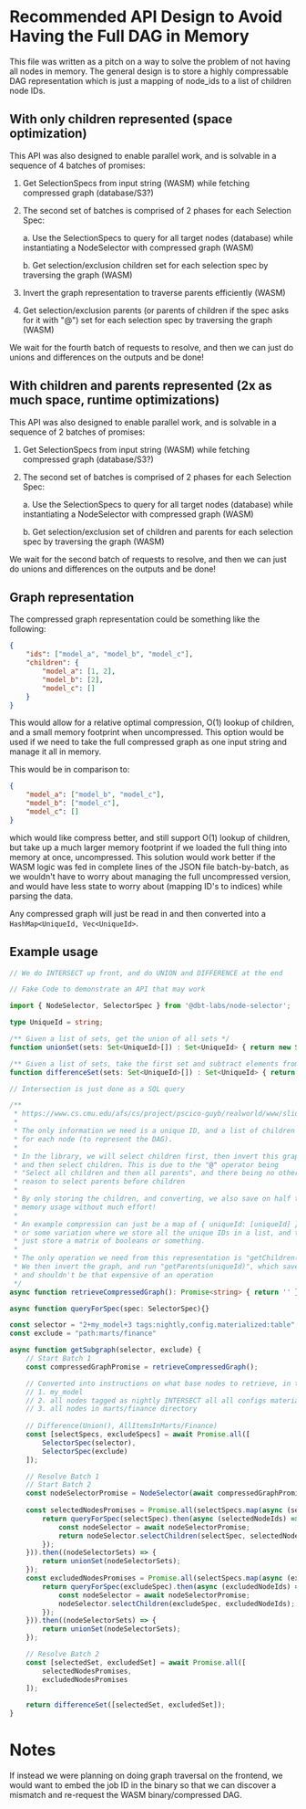 # Recommended API Design to Avoid Having the Full DAG in Memory

This file was written as a pitch on a way to solve the problem of not having
all nodes in memory. The general design is to store a highly compressable
DAG representation which is just a mapping of node_ids to a list of children
node IDs.

## With only children represented (space optimization)

This API was also designed to enable parallel work, and is solvable in a sequence of 4 batches
of promises:

1. Get SelectionSpecs from input string (WASM) while fetching compressed graph (database/S3?)
2. The second set of batches is comprised of 2 phases for each Selection Spec:

   a. Use the SelectionSpecs to query for all target nodes (database) while instantiating a NodeSelector with compressed graph (WASM)
   
   b. Get selection/exclusion children set for each selection spec by traversing the graph (WASM)
3. Invert the graph representation to traverse parents efficiently (WASM)
4. Get selection/exclusion parents (or parents of children if the spec asks for it with "@") set for each selection spec by traversing the graph (WASM)

We wait for the fourth batch of requests to resolve, and then we can just do unions and differences on the outputs and be done!

## With children and parents represented (2x as much space, runtime optimizations)

This API was also designed to enable parallel work, and is solvable in a sequence of 2 batches
of promises:

1. Get SelectionSpecs from input string (WASM) while fetching compressed graph (database/S3?)
2. The second set of batches is comprised of 2 phases for each Selection Spec:

   a. Use the SelectionSpecs to query for all target nodes (database) while instantiating a NodeSelector with compressed graph (WASM)
   
   b. Get selection/exclusion set of children and parents for each selection spec by traversing the graph (WASM)

We wait for the second batch of requests to resolve, and then we can just do unions and differences on the outputs and be done!

## Graph representation

The compressed graph representation could be something like the following:

```json
{
    "ids": ["model_a", "model_b", "model_c"],
    "children": {
        "model_a": [1, 2],
        "model_b": [2],
        "model_c": []
    }
}
```

This would allow for a relative optimal compression, O(1) lookup of children, and a small
memory footprint when uncompressed. This option would be used if we need to take the full compressed graph as one input string and manage it all in memory.

This would be in comparison to:

```json
{
    "model_a": ["model_b", "model_c"],
    "model_b": ["model_c"],
    "model_c": []
}
```

which would like compress better, and still support O(1) lookup of children, but take up a much larger memory footprint if we loaded the full thing into memory at once, uncompressed. This solution would work better if the WASM logic was fed in complete lines of the JSON file batch-by-batch, as we wouldn't have to worry about managing the full uncompressed version, and would have less state to worry about (mapping ID's to indices) while parsing the data.

Any compressed graph will just be read in and then converted into a `HashMap<UniqueId, Vec<UniqueId>`.

## Example usage

```Typescript
// We do INTERSECT up front, and do UNION and DIFFERENCE at the end

// Fake Code to demonstrate an API that may work

import { NodeSelector, SelectorSpec } from '@dbt-labs/node-selector';

type UniqueId = string;

/** Given a list of sets, get the union of all sets */
function unionSet(sets: Set<UniqueId>[]) : Set<UniqueId> { return new Set(); }

/** Given a list of sets, take the first set and subtract elements from all other sets */ 
function differenceSet(sets: Set<UniqueId>[]) : Set<UniqueId> { return new Set(); }

// Intersection is just done as a SQL query

/**
 * https://www.cs.cmu.edu/afs/cs/project/pscico-guyb/realworld/www/slidesS18/compression6.pdf
 * 
 * The only information we need is a unique ID, and a list of children
 * for each node (to represent the DAG).
 * 
 * In the library, we will select children first, then invert this graph,
 * and then select children. This is due to the "@" operator being 
 * "Select all children and then all parents", and there being no other
 * reason to select parents before children
 * 
 * By only storing the children, and converting, we also save on half the
 * memory usage without much effort!
 * 
 * An example compression can just be a map of { uniqueId: [uniqueId] },
 * or some variation where we store all the unique IDs in a list, and then
 * just store a matrix of booleans or something.
 * 
 * The only operation we need from this representation is "getChildren(uniqueId)".
 * We then invert the graph, and run "getParents(uniqueId)", which saves on space
 * and shouldn't be that expensive of an operation
 */
async function retrieveCompressedGraph(): Promise<string> { return '' }

async function queryForSpec(spec: SelectorSpec){}

const selector = "2+my_model+3 tags:nightly,config.materialized:table";
const exclude = "path:marts/finance"

async function getSubgraph(selector, exclude) {
    // Start Batch 1
    const compressedGraphPromise = retrieveCompressedGraph();

    // Converted into instructions on what base nodes to retrieve, in this case
    // 1. my_model
    // 2. all nodes tagged as nightly INTERSECT all all configs materialized as table
    // 3. all nodes in marts/finance directory
    
    // Difference(Union(), AllItemsInMarts/Finance)
    const [selectSpecs, excludeSpecs] = await Promise.all([
        SelectorSpec(selector),
        SelectorSpec(exclude)
    ]);

    // Resolve Batch 1
    // Start Batch 2
    const nodeSelectorPromise = NodeSelector(await compressedGraphPromise);
    
    const selectedNodesPromises = Promise.all(selectSpecs.map(async (selectSpec) => {
        return queryForSpec(selectSpec).then(async (selectedNodeIds) => {
            const nodeSelector = await nodeSelectorPromise;
            return nodeSelector.selectChildren(selectSpec, selectedNodeIds);
        });
    })).then((nodeSelectorSets) => {
        return unionSet(nodeSelectorSets);
    });
    const excludedNodesPromises = Promise.all(selectSpecs.map(async (excludeSpec) => {
        return queryForSpec(excludeSpec).then(async (excludedNodeIds) => {
            const nodeSelector = await nodeSelectorPromise;
            nodeSelector.selectChildren(excludeSpec, excludedNodeIds);
        });
    })).then((nodeSelectorSets) => {
        return unionSet(nodeSelectorSets);
    });

    // Resolve Batch 2
    const [selectedSet, excludedSet] = await Promise.all([
        selectedNodesPromises,
        excludedNodesPromises
    ]);
    
    return differenceSet([selectedSet, excludedSet]);
}
```

# Notes

If instead we were planning on doing graph traversal on the frontend, we would want to embed the job ID in the binary so that we can discover a mismatch and re-request the WASM binary/compressed DAG.